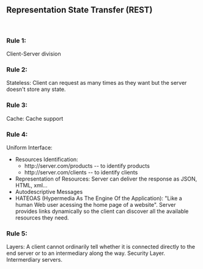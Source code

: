 ## **Representation State Transfer (REST)**
<br>

### **Rule 1:**
Client-Server division

### **Rule 2:**
Stateless: Client can request as many times as they want but the server doesn't store any state.

### **Rule 3:**
Cache: Cache support

### **Rule 4:**
Uniform Interface:
<ul>
    <li>Resources Identification:
    <ul>
        <li>http://server.com/products -- to identify products</li>
        <li>http://server.com/clients -- to identify clients</li>
    </ul>
    <li>Representation of Resources:
    Server can deliver the response as JSON, HTML, xml...
    </li>
    <li>Autodescriptive Messages</li>
    <li>HATEOAS (Hypermedia As The Engine Of the Application):
    "Like a human Web user acessing the home page of a website". Server provides links dynamically so the client can discover all the available resources they need.</li>
</ul>

### **Rule 5:**
Layers: 
A client cannot ordinarily tell whether it is connected directly to the end server or to an intermediary along the way. Security Layer. Intermerdiary servers.

